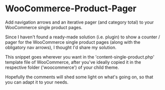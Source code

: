 # WooCommerce-Product-Pager
Add navigation arrows and an iterative pager (and category total) to your WooCommerce single product pages.

Since I haven't found a ready-made solution (i.e. plugin) to show a counter / pager for the WooCommerce single product pages (along with the obligatory nav arrows), I thought I'd share my solution.

This snippet goes wherever you want in the 'content-single-product.php' template file of WooCommerce, after you've ideally copied it in the respective folder ('woocommerce') of your child theme.

Hopefully the comments will shed some light on what's going on, so that you can adapt it to your needs.
